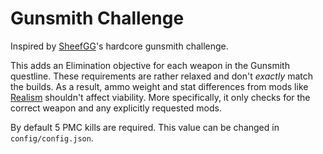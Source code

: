 # Gunsmith Challenge

Inspired by [SheefGG](https://www.twitch.tv/SheefGG)'s hardcore gunsmith challenge.

This adds an Elimination objective for each weapon in the Gunsmith questline. These requirements are rather relaxed and don't *exactly* match the builds. As a result, ammo weight and stat differences from mods like [Realism](https://hub.sp-tarkov.com/files/file/606-spt-realism-mod/) shouldn't affect viability. More specifically, it only checks for the correct weapon and any explicitly requested mods.

By default 5 PMC kills are required. This value can be changed in `config/config.json`.
